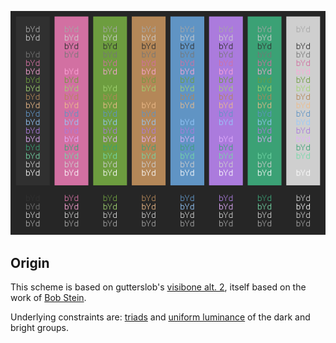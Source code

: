 ![preview](https://github.com/baskerville/invisibone/raw/master/preview/invisibone_preview.png)

## Origin

This scheme is based on gutterslob's [visibone alt. 2](http://dotshare.it/dots/169/), itself based on the work of [Bob Stein](http://www.visibone.com/about.html).

Underlying constraints are: [triads](http://www.tigercolor.com/color-lab/color-theory/color-harmonies.htm) and [uniform luminance](http://ethanschoonover.com/solarized) of the dark and bright groups.
